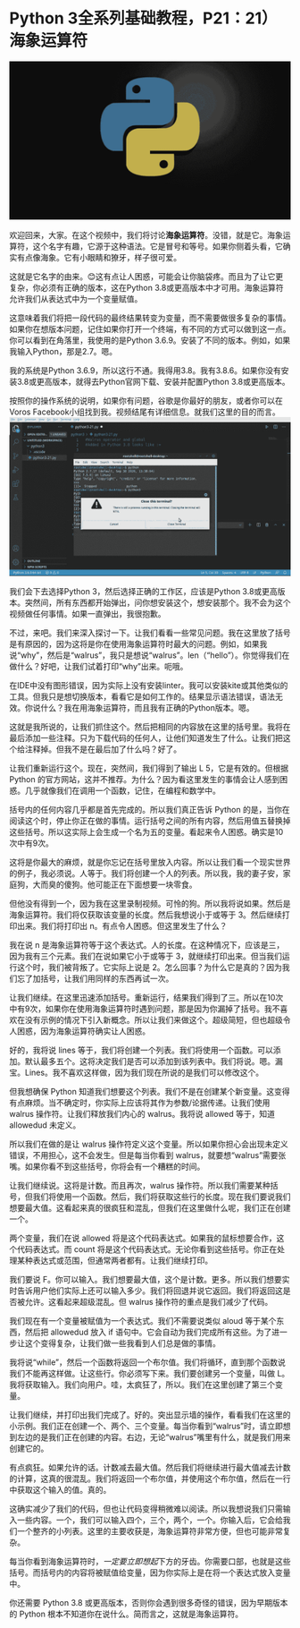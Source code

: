 # Python 3全系列基础教程，P21：21）海象运算符 

![](img/9da42199d1e55f92d2acdd27f6b5f98c_0.png)

欢迎回来，大家。在这个视频中，我们将讨论**海象运算符**。没错，就是它。海象运算符，这个名字有趣，它源于这种语法。它是冒号和等号。如果你侧着头看，它确实有点像海象。它有小眼睛和獠牙，样子很可爱。

这就是它名字的由来。😊这有点让人困惑，可能会让你脑袋疼。而且为了让它更复杂，你必须有正确的版本，这在Python 3.8或更高版本中才可用。海象运算符允许我们从表达式中为一个变量赋值。

这意味着我们将把一段代码的最终结果转变为变量，而不需要做很多复杂的事情。如果你在想版本问题，记住如果你打开一个终端，有不同的方式可以做到这一点。你可以看到在角落里，我使用的是Python 3.6.9。安装了不同的版本。例如，如果我输入Python，那是2.7。嗯。

我的系统是Python 3.6.9，所以这行不通。我得用3.8。我有3.8.6。如果你没有安装3.8或更高版本，就得去Python官网下载、安装并配置Python 3.8或更高版本。

按照你的操作系统的说明，如果你有问题，谷歌是你最好的朋友，或者你可以在Voros Facebook小组找到我。视频结尾有详细信息。就我们这里的目的而言。![](img/9da42199d1e55f92d2acdd27f6b5f98c_2.png)

我们会下去选择Python 3，然后选择正确的工作区，应该是Python 3.8或更高版本。突然间，所有东西都开始弹出，问你想安装这个，想安装那个。我不会为这个视频做任何事情。如果一直弹出，我很抱歉。

不过，来吧。我们来深入探讨一下。让我们看看一些常见问题。我在这里放了括号是有原因的，因为这将是你在使用海象运算符时最大的问题。例如，如果我说“why”，然后是“walrus”，我只是想说“walrus”。len（“hello”）。你觉得我们在做什么？好吧，让我们试着打印“why”出来。呃哦。

在IDE中没有图形错误，因为实际上没有安装linter。我可以安装kite或其他类似的工具。但我只是想切换版本，看看它是如何工作的。结果显示语法错误，语法无效。你说什么？我在用海象运算符，而且我有正确的Python版本。嗯。

这就是我所说的，让我们抓住这个。然后把相同的内容放在这里的括号里。我将在最后添加一些注释。只为下载代码的任何人，让他们知道发生了什么。让我们把这个给注释掉。但我不是在最后加了什么吗？好了。

让我们重新运行这个。现在，突然间，我们得到了输出 L 5，它是有效的。但根据 Python 的官方网站，这并不推荐。为什么？因为看这里发生的事情会让人感到困惑。几乎就像我们在调用一个函数，记住，在编程和数学中。

括号内的任何内容几乎都是首先完成的。所以我们真正告诉 Python 的是，当你在阅读这个时，停止你正在做的事情。运行括号之间的所有内容，然后用值五替换掉这些括号。所以这实际上会生成一个名为五的变量。看起来令人困惑。确实是10次中有9次。

这将是你最大的麻烦，就是你忘记在括号里放入内容。所以让我们看一个现实世界的例子，我必须说。人等于。我们将创建一个人的列表。所以我，我的妻子安，家庭狗，大而臭的傻狗。他可能正在下面想要一块零食。

但他没有得到一个，因为我在这里录制视频。可怜的狗。所以我将说如果。然后是海象运算符。我们将仅获取该变量的长度。然后我想说小于或等于 3。然后继续打印出来。我们将打印出 n。有点令人困惑。但这里发生了什么？

我在说 n 是海象运算符等于这个表达式。人的长度。在这种情况下，应该是三，因为我有三个元素。我们在说如果它小于或等于 3，就继续打印出来。但当我们运行这个时，我们被背叛了。它实际上说是 2。怎么回事？为什么它是真的？因为我们忘了加括号，让我们用同样的东西再试一次。

让我们继续。在这里迅速添加括号。重新运行，结果我们得到了三。所以在10次中有9次，如果你在使用海象运算符时遇到问题，那是因为你漏掉了括号。我不喜欢在没有示例的情况下引入新概念。所以让我们来做这个。超级简短，但也超级令人困惑，因为海象运算符确实让人困惑。

好的，我将说 lines 等于，我们将创建一个列表。我们将使用一个函数。可以添加。默认最多五个。这将决定我们是否可以添加到该列表中。我们将说。嗯。漏宝。Lines。我不喜欢这样做，因为我们现在所说的是我们可以修改这个。

但我想确保 Python 知道我们想要这个列表。我们不是在创建某个新变量。这变得有点麻烦。当不确定时，你实际上应该将其作为参数/论据传递。让我们使用 walrus 操作符。让我们释放我们内心的 walrus。我将说 allowed 等于，知道 allowedud 未定义。

所以我们在做的是让 walrus 操作符定义这个变量。所以如果你担心会出现未定义错误，不用担心，这不会发生。但是每当你看到 walrus，就要想“walrus”需要张嘴。如果你看不到这些括号，你将会有一个糟糕的时间。

让我们继续说。这将是计数。而且再次，walrus 操作符。所以我们需要某种括号，但我们将使用一个函数。然后，我们将获取这些行的长度。现在我们要说我们想要最大值。这看起来真的很疯狂和混乱，但我们在这里做什么呢，我们正在创建一个。

两个变量，我们在说 allowed 将是这个代码表达式。如果我的鼠标想要合作，这个代码表达式。而 count 将是这个代码表达式。无论你看到这些括号。你正在处理某种表达式或范围，但通常两者都有。让我们继续打印。

我们要说 F。你可以输入。我们想要最大值，这个是计数。更多。所以我们想要实时告诉用户他们实际上还可以输入多少。我们将回退并说它返回。我们将返回这是否被允许。这看起来超级混乱。但 walrus 操作符的重点是我们减少了代码。

我们现在有一个变量被赋值为一个表达式。我们不需要说类似 aloud 等于某个东西，然后把 allowedud 放入 if 语句中。它会自动为我们完成所有这些。为了进一步让这个变得复杂，让我们做一些我看到人们总是做的事情。

我将说“while”，然后一个函数将返回一个布尔值。我们将循环，直到那个函数说我们不能再这样做。让这些行。你必须写下来。我们要创建另一个变量，叫做 L。我将获取输入。我们向用户。哇，太疯狂了，所以。我们在这里创建了第三个变量。

让我们继续，并打印出我们完成了。好的。突出显示墙的操作，看看我们在这里的小示例。我们正在创建一个、两个、三个变量。每当你看到“walrus”时，请立即想到左边的是我们正在创建的内容。右边，无论“walrus”嘴里有什么，就是我们用来创建它的。

有点疯狂。如果允许的话。计数减去最大值。然后我们将继续进行最大值减去计数的计算，这真的很混乱。我们将返回一个布尔值，并使用这个布尔值，然后在一行中获取这个输入的值。真的。

这确实减少了我们的代码，但也让代码变得稍微难以阅读。所以我想说我们只需输入一些内容。一个，我们可以输入四个，三个，两个，一个。你输入后，它会给我们一个整齐的小列表。这里的主要收获是，海象运算符非常方便，但也可能非常复杂。

每当你看到海象运算符时，*一定要立即想起*下方的牙齿。你需要口部，也就是这些括号。而括号内的内容将被赋值给变量，因为你实际上是在将一个表达式放入变量中。

你还需要 Python 3.8 或更高版本，否则你会遇到很多奇怪的错误，因为早期版本的 Python 根本不知道你在说什么。简而言之，这就是海象运算符。
